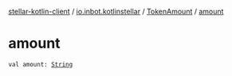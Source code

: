 [stellar-kotlin-client](../../index.md) / [io.inbot.kotlinstellar](../index.md) / [TokenAmount](index.md) / [amount](./amount.md)

# amount

`val amount: `[`String`](https://kotlinlang.org/api/latest/jvm/stdlib/kotlin/-string/index.html)